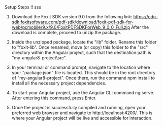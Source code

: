 Setup Steps !! sss

1. Download the Foxit SDK version 9.0 from the following link: https://cdn-sdk.foxitsoftware.com/pdf-sdk/download/foxit-pdf-sdk-for-web/pcmobile/9.x/9.0/FoxitPDFSDKForWeb_9_0_0_Full.zip After the download is complete, proceed to unzip the package.

2. Inside the unzipped package, locate the "lib" folder. Rename this folder to "foxit-lib". Once renamed, move (or copy) this folder to the "src" directory within the Angular project, such that the destination path is "my-angular8-project\src".

3. In your terminal or command prompt, navigate to the location where your "package.json" file is located. This should be in the root directory of "my-angular8-project". Once there, run the command npm install to install all the necessary project dependencies.

4. To start your Angular project, use the Angular CLI command ng serve. After entering this command, press Enter.

5. Once the project is successfully compiled and running, open your preferred web browser and navigate to http://localhost:4200/. This is where your Angular project will be live and accessible for interaction.